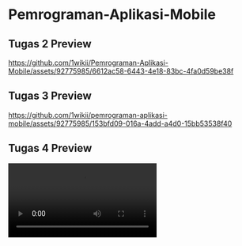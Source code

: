 # Pemrograman-Aplikasi-Mobile

## Tugas 2 Preview


https://github.com/1wikii/Pemrograman-Aplikasi-Mobile/assets/92775985/6612ac58-6443-4e18-83bc-4fa0d59be38f


## Tugas 3 Preview


https://github.com/1wikii/pemrograman-aplikasi-mobile/assets/92775985/153bfd09-016a-4add-a4d0-15bb53538f40


## Tugas 4 Preview

![](https://github.com/1wikii/pemrograman-aplikasi-mobile/blob/main/preview/Tugas-5-Preview.mp4)
